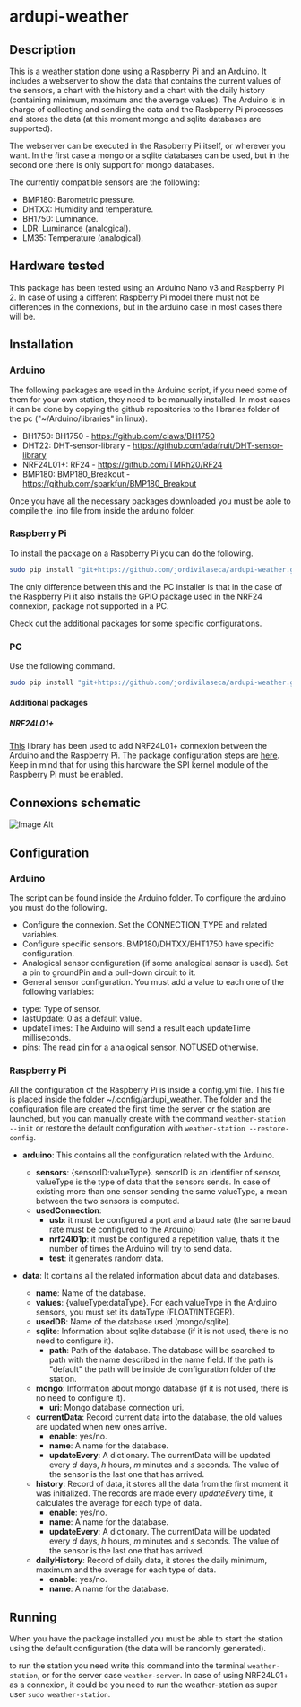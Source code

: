 # ardupi-weather
## Description
This is a weather station done using a Raspberry Pi and an Arduino. It includes a webserver to show the data that
contains the current values of the sensors, a chart with the history and a chart with the daily history (containing
minimum, maximum and the average values). The Arduino is in charge of collecting and sending the data and the 
Rasbperry Pi processes and stores the data (at this moment mongo and sqlite databases are supported).

The webserver can be executed in the Raspberry Pi itself, or wherever you want. In the first case a mongo or a sqlite databases can be used, but in the second one there is only support for mongo databases.

The currently compatible sensors are the following:

 * BMP180: Barometric pressure.
 * DHTXX: Humidity and temperature.
 * BH1750: Luminance.
 * LDR: Luminance (analogical).
 * LM35: Temperature (analogical).

## Hardware tested
This package has been tested using an Arduino Nano v3 and Raspberry Pi 2. In case of using a different Raspberry Pi model there must not be differences in the connexions, but in the arduino case in most cases there will be.

## Installation

### Arduino
The following packages are used in the Arduino script, if you need some of them for your own station, they need
to be manually installed. In most cases it can be done by copying the github repositories to the libraries folder
of the pc ("~/Arduino/libraries" in linux).

 * BH1750: BH1750 - https://github.com/claws/BH1750
 * DHT22: DHT-sensor-library - https://github.com/adafruit/DHT-sensor-library
 * NRF24L01+: RF24 - https://github.com/TMRh20/RF24
 * BMP180: BMP180_Breakout - https://github.com/sparkfun/BMP180_Breakout

Once you have all the necessary packages downloaded you must be able to compile the .ino file from inside the arduino folder.

### Raspberry Pi
To install the package on a Raspberry Pi you can do the following.

```bash
sudo pip install "git+https://github.com/jordivilaseca/ardupi-weather.git#egg=ardupi-weather[rpi]"
```

The only difference between this and the PC installer is that in the case of the Raspberry Pi it also installs the GPIO package used in the NRF24 connexion, package not supported in a PC.

Check out the additional packages for some specific configurations.

### PC
Use the following command.

```bash
sudo pip install "git+https://github.com/jordivilaseca/ardupi-weather.git#egg=ardupi-weather"
```

#### Additional packages
##### NRF24L01+
[This](https://github.com/TMRh20/RF24) library has been used to add NRF24L01+ connexion between the Arduino and the Raspberry Pi. The package configuration steps are [here](http://tmrh20.github.io/RF24/RPi.html). Keep in mind that for using this hardware the SPI kernel module of the Raspberry Pi must be enabled.

## Connexions schematic
![Image Alt](https://github.com/jordivilaseca/ardupi-weather/blob/master/sensorsSketch_bb.png)

## Configuration

### Arduino
The script can be found inside the Arduino folder. To configure the arduino you must do the following.
 * Configure the connexion. Set the CONNECTION_TYPE and related variables.
 * Configure specific sensors. BMP180/DHTXX/BHT1750 have specific configuration.
 * Analogical sensor configuration (if some analogical sensor is used). Set a pin to groundPin and a pull-down circuit to it.
 * General sensor configuration. You must add a value to each one of the following variables:
  - type: Type of sensor.
  - lastUpdate: 0 as a default value.
  - updateTimes: The Arduino will send a result each updateTime milliseconds.
  - pins: The read pin for a analogical sensor, NOTUSED otherwise.

### Raspberry Pi
All the configuration of the Raspberry Pi is inside a config.yml file. This file is placed inside the folder ~/.config/ardupi_weather. The folder and the configuration file are created the first time the server or the station are launched, but you can manually create with the command `weather-station --init` or restore the default configuration with `weather-station --restore-config`.


- **arduino**: This contains all the configuration related with the Arduino.
  - **sensors**: {sensorID:valueType}. sensorID is an identifier of sensor, valueType is the type of data that the sensors sends. In case of existing more than one sensor sending the same valueType, a mean between the two sensors is computed.
  - **usedConnection**:
    - **usb**: it must be configured a port and a baud rate (the same baud rate must be configured to the Arduino)
    - **nrf24l01p**: it must be configured a repetition value, thats it the number of times the Arduino will try to send data.
    - **test**: it generates random data.

- **data**: It contains all the related information about data and databases.
  - **name**: Name of the database.
  - **values**: {valueType:dataType}. For each valueType in the Arduino sensors, you must set its dataType (FLOAT/INTEGER).
  - **usedDB**: Name of the database used (mongo/sqlite).
  - **sqlite**: Information about sqlite database (if it is not used, there is no need to configure it).
    - **path**: Path of the database. The database will be searched to path with the name described in the name field. If the path is "default" the path will be inside de configuration folder of the station.
  - **mongo**: Information about mongo database (if it is not used, there is no need to configure it).
    - **uri**: Mongo database connection uri.
  - **currentData**: Record current data into the database, the old values are updated when new ones arrive.
    - **enable**: yes/no.
    - **name**: A name for the database.
    - **updateEvery**: A dictionary. The currentData will be updated every *d* days, *h* hours, *m* minutes and *s* seconds. The value of the sensor is the last one that has arrived.
  - **history**: Record of data, it stores all the data from the first moment it was initialized. The records are made every *updateEvery* time, it calculates the average for each type of data.
    - **enable**: yes/no.
    - **name**: A name for the database.
    - **updateEvery**: A dictionary. The currentData will be updated every *d* days, *h* hours, *m* minutes and *s* seconds. The value of the sensor is the last one that has arrived.
  - **dailyHistory**: Record of daily data, it stores the daily minimum, maximum and the average for each type of data. 
    - **enable**: yes/no.
    - **name**: A name for the database.

## Running

When you have the package installed you must be able to start the station using the default configuration (the data will be randomly generated).

to run the station you need write this command into the terminal `weather-station`, or for the server case `weather-server`. In case of using NRF24L01+ as a connexion, it could be you need to run the weather-station as super user `sudo weather-station`.